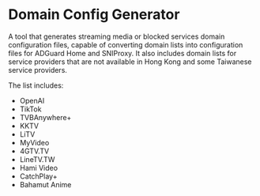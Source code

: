 # Domain Config Generator

A tool that generates streaming media or blocked services domain configuration files, capable of converting domain lists into configuration files for ADGuard Home and SNIProxy. It also includes domain lists for service providers that are not available in Hong Kong and some Taiwanese service providers.

The list includes:

+ OpenAI
+ TikTok
+ TVBAnywhere+
+ KKTV
+ LiTV
+ MyVideo
+ 4GTV.TV
+ LineTV.TW
+ Hami Video
+ CatchPlay+
+ Bahamut Anime
